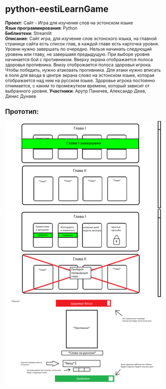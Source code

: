 # python-eestiLearnGame
**Проект**: Сайт - Игра для изучения слов на эстонском языке<br>
**Язык программирования**: Python<br>
**Библиотеки**: Streamlit<br>
**Описание**: Сайт игра, для изучение слов эстонского языка, на главной странице сайта есть список глав, в каждой главе есть карточка уровня. Уровни нужно завершать по очередно. Нельзя начинать следующий уровень или главу, не завершаяя предыдущую. При выборе уровня начинается бой с противником. Вверху экрана отображается полоса здоровья противника. Внизу отоброжается полоса здоровья игрока. Чтобы победить, нужно атаковать противника. Для атаки нужно вписать в поле для ввода в центре экрана слово на эстонском языке, которая отображается над ним на русском языке. Здоровье игрока постоянно отнимается, с каким то промежутком времени, который зависит от выбранного уровня.
**Участники**: Арутр Паничев, Александр Деев, Денис Дунаев<br>

## Прототип:
![image](./prototype.png)
![image](./prototype2.png)
![image](./prototype3.png)
